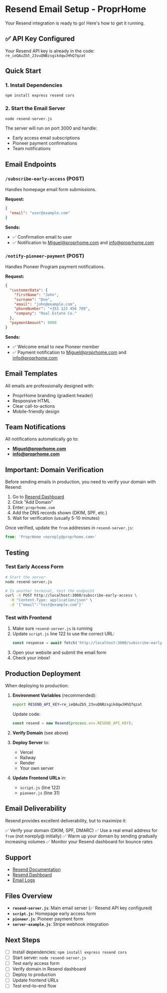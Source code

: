 # Resend Email Setup - ProprHome

Your Resend integration is ready to go! Here's how to get it running.

## ✅ API Key Configured
Your Resend API key is already in the code: `re_ieQAuZb5_23vuQNBzsgikdqwJHhQ7qzat`

## Quick Start

### 1. Install Dependencies
```bash
npm install express resend cors
```

### 2. Start the Email Server
```bash
node resend-server.js
```

The server will run on port 3000 and handle:
- Early access email subscriptions
- Pioneer payment confirmations
- Team notifications

## Email Endpoints

### `/subscribe-early-access` (POST)
Handles homepage email form submissions.

**Request:**
```json
{
  "email": "user@example.com"
}
```

**Sends:**
- ✅ Confirmation email to user
- ✅ Notification to Miguel@proprhome.com and info@proprhome.com

### `/notify-pioneer-payment` (POST)
Handles Pioneer Program payment notifications.

**Request:**
```json
{
  "customerData": {
    "firstName": "John",
    "surname": "Doe",
    "email": "john@example.com",
    "phoneNumber": "+351 123 456 789",
    "company": "Real Estate Co."
  },
  "paymentAmount": 9900
}
```

**Sends:**
- ✅ Welcome email to new Pioneer member
- ✅ Payment notification to Miguel@proprhome.com and info@proprhome.com

## Email Templates

All emails are professionally designed with:
- ProprHome branding (gradient header)
- Responsive HTML
- Clear call-to-actions
- Mobile-friendly design

## Team Notifications

All notifications automatically go to:
- **Miguel@proprhome.com**
- **info@proprhome.com**

## Important: Domain Verification

Before sending emails in production, you need to verify your domain with Resend:

1. Go to [Resend Dashboard](https://resend.com/domains)
2. Click "Add Domain"
3. Enter: `proprhome.com`
4. Add the DNS records shown (DKIM, SPF, etc.)
5. Wait for verification (usually 5-10 minutes)

Once verified, update the `from` addresses in `resend-server.js`:
```javascript
from: 'ProprHome <noreply@proprhome.com>'
```

## Testing

### Test Early Access Form
```bash
# Start the server
node resend-server.js

# In another terminal, test the endpoint
curl -X POST http://localhost:3000/subscribe-early-access \
  -H "Content-Type: application/json" \
  -d '{"email":"test@example.com"}'
```

### Test with Frontend
1. Make sure `resend-server.js` is running
2. Update `script.js` line 122 to use the correct URL:
   ```javascript
   const response = await fetch('http://localhost:3000/subscribe-early-access', {
   ```
3. Open your website and submit the email form
4. Check your inbox!

## Production Deployment

When deploying to production:

1. **Environment Variables** (recommended):
   ```bash
   export RESEND_API_KEY=re_ieQAuZb5_23vuQNBzsgikdqwJHhQ7qzat
   ```

   Update code:
   ```javascript
   const resend = new Resend(process.env.RESEND_API_KEY);
   ```

2. **Verify Domain** (see above)

3. **Deploy Server** to:
   - Vercel
   - Railway
   - Render
   - Your own server

4. **Update Frontend URLs** in:
   - `script.js` (line 122)
   - `pioneer.js` (line 31)

## Email Deliverability

Resend provides excellent deliverability, but to maximize it:

✅ Verify your domain (DKIM, SPF, DMARC)
✅ Use a real email address for `from` (not noreply@ initially)
✅ Warm up your domain by sending gradually increasing volumes
✅ Monitor your Resend dashboard for bounce rates

## Support

- [Resend Documentation](https://resend.com/docs)
- [Resend Dashboard](https://resend.com/overview)
- [Email Logs](https://resend.com/emails)

## Files Overview

- **`resend-server.js`**: Main email server (✅ Resend API key configured)
- **`script.js`**: Homepage early access form
- **`pioneer.js`**: Pioneer payment form
- **`server-example.js`**: Stripe webhook integration

## Next Steps

- [ ] Install dependencies: `npm install express resend cors`
- [ ] Start server: `node resend-server.js`
- [ ] Test early access form
- [ ] Verify domain in Resend dashboard
- [ ] Deploy to production
- [ ] Update frontend URLs
- [ ] Test end-to-end flow
